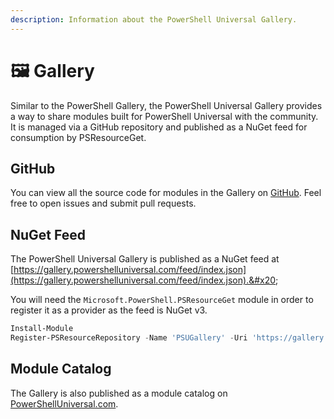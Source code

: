 ```yaml
---
description: Information about the PowerShell Universal Gallery.
---
```


# 🖼️ Gallery

Similar to the PowerShell Gallery, the PowerShell Universal Gallery provides a way to share modules built for PowerShell Universal with the community. It is managed via a GitHub repository and published as a NuGet feed for consumption by PSResourceGet.&#x20;

## GitHub&#x20;

You can view all the source code for modules in the Gallery on [GitHub](https://github.com/ironmansoftware/scripts). Feel free to open issues and submit pull requests.

## NuGet Feed

The PowerShell Universal Gallery is published as a NuGet feed at [https://gallery.powershelluniversal.com/feed/index.json](https://gallery.powershelluniversal.com/feed/index.json).&#x20;

You will need the `Microsoft.PowerShell.PSResourceGet` module in order to register it as a provider as the feed is NuGet v3.&#x20;

```powershell
Install-Module 
Register-PSResourceRepository -Name 'PSUGallery' -Uri 'https://gallery.powershelluniversal.com/feed/index.json' -Trusted
```

## Module Catalog

The Gallery is also published as a module catalog on [PowerShellUniversal.com](https://powershelluniversal.com/modules).
